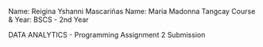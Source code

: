 Name: Reigina Yshanni Mascariñas
Name: Maria Madonna Tangcay
Course & Year: BSCS - 2nd Year

DATA ANALYTICS - Programming Assignment 2 Submission
